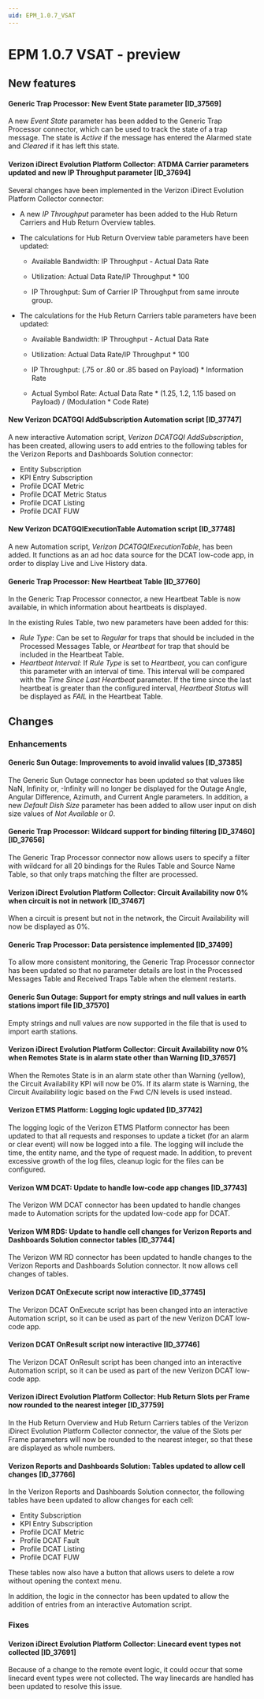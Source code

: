 ```yaml
---
uid: EPM_1.0.7_VSAT
---
```


# EPM 1.0.7 VSAT - preview

## New features

#### Generic Trap Processor: New Event State parameter [ID_37569]

A new *Event State* parameter has been added to the Generic Trap Processor connector, which can be used to track the state of a trap message. The state is *Active* if the message has entered the Alarmed state and *Cleared* if it has left this state.

#### Verizon iDirect Evolution Platform Collector: ATDMA Carrier parameters updated and new IP Throughput parameter [ID_37694]

Several changes have been implemented in the Verizon iDirect Evolution Platform Collector connector:

- A new *IP Throughput* parameter has been added to the Hub Return Carriers and Hub Return Overview tables.

- The calculations for Hub Return Overview table parameters have been updated:

  - Available Bandwidth: IP Throughput - Actual Data Rate

  - Utilization: Actual Data Rate/IP Throughput * 100

  - IP Throughput: Sum of Carrier IP Throughput from same inroute group.

- The calculations for the Hub Return Carriers table parameters have been updated:

  - Available Bandwidth: IP Throughput - Actual Data Rate

  - Utilization: Actual Data Rate/IP Throughput * 100

  - IP Throughput: (.75 or .80 or .85 based on Payload) * Information Rate

  - Actual Symbol Rate: Actual Data Rate * (1.25, 1.2, 1.15 based on Payload) / (Modulation * Code Rate)

#### New Verizon DCATGQI AddSubscription Automation script [ID_37747]

A new interactive Automation script, *Verizon DCATGQI AddSubscription*, has been created, allowing users to add entries to the following tables for the Verizon Reports and Dashboards Solution connector:

- Entity Subscription
- KPI Entry Subscription
- Profile DCAT Metric
- Profile DCAT Metric Status
- Profile DCAT Listing
- Profile DCAT FUW

#### New Verizon DCATGQIExecutionTable Automation script [ID_37748]

A new Automation script, *Verizon DCATGQIExecutionTable*, has been added. It functions as an ad hoc data source for the DCAT low-code app, in order to display Live and Live History data.

#### Generic Trap Processor: New Heartbeat Table [ID_37760]

In the Generic Trap Processor connector, a new Heartbeat Table is now available, in which information about heartbeats is displayed.

In the existing Rules Table, two new parameters have been added for this:

- *Rule Type*: Can be set to *Regular* for traps that should be included in the Processed Messages Table, or *Heartbeat* for trap that should be included in the Heartbeat Table.
- *Heartbeat Interval*: If *Rule Type* is set to *Heartbeat*, you can configure this parameter with an interval of time. This interval will be compared with the *Time Since Last Heartbeat* parameter. If the time since the last heartbeat is greater than the configured interval, *Heartbeat Status* will be displayed as *FAIL* in the Heartbeat Table.

## Changes

### Enhancements

#### Generic Sun Outage: Improvements to avoid invalid values [ID_37385]

The Generic Sun Outage connector has been updated so that values like NaN, Infinity or, -Infinity will no longer be displayed for the Outage Angle, Angular Difference, Azimuth, and Current Angle parameters. In addition, a new *Default Dish Size* parameter has been added to allow user input on dish size values of *Not Available* or *0*.

#### Generic Trap Processor: Wildcard support for binding filtering [ID_37460] [ID_37656]

The Generic Trap Processor connector now allows users to specify a filter with wildcard for all 20 bindings for the Rules Table and Source Name Table, so that only traps matching the filter are processed.

#### Verizon iDirect Evolution Platform Collector: Circuit Availability now 0% when circuit is not in network [ID_37467]

When a circuit is present but not in the network, the Circuit Availability will now be displayed as 0%.

#### Generic Trap Processor: Data persistence implemented [ID_37499]

To allow more consistent monitoring, the Generic Trap Processor connector has been updated so that no parameter details are lost in the Processed Messages Table and Received Traps Table when the element restarts.

#### Generic Sun Outage: Support for empty strings and null values in earth stations import file [ID_37570]

Empty strings and null values are now supported in the file that is used to import earth stations.

#### Verizon iDirect Evolution Platform Collector: Circuit Availability now 0% when Remotes State is in alarm state other than Warning [ID_37657]

When the Remotes State is in an alarm state other than Warning (yellow), the Circuit Availability KPI will now be 0%. If its alarm state is Warning, the Circuit Availability logic based on the Fwd C/N levels is used instead.

#### Verizon ETMS Platform: Logging logic updated [ID_37742]

The logging logic of the Verizon ETMS Platform connector has been updated to that all requests and responses to update a ticket (for an alarm or clear event) will now be logged into a file. The logging will include the time, the entity name, and the type of request made. In addition, to prevent excessive growth of the log files, cleanup logic for the files can be configured.

#### Verizon WM DCAT: Update to handle low-code app changes [ID_37743]

The Verizon WM DCAT connector has been updated to handle changes made to Automation scripts for the updated low-code app for DCAT.

#### Verizon WM RDS: Update to handle cell changes for Verizon Reports and Dashboards Solution connector tables [ID_37744]

The Verizon WM RD connector has been updated to handle changes to the  Verizon Reports and Dashboards Solution connector. It now allows cell changes of tables.

#### Verizon DCAT OnExecute script now interactive [ID_37745]

The Verizon DCAT OnExecute script has been changed into an interactive Automation script, so it can be used as part of the new Verizon DCAT low-code app.

#### Verizon DCAT OnResult script now interactive [ID_37746]

The Verizon DCAT OnResult script has been changed into an interactive Automation script, so it can be used as part of the new Verizon DCAT low-code app.

#### Verizon iDirect Evolution Platform Collector: Hub Return Slots per Frame now rounded to the nearest integer [ID_37759]

In the Hub Return Overview and Hub Return Carriers tables of the Verizon iDirect Evolution Platform Collector connector, the value of the Slots per Frame parameters will now be rounded to the nearest integer, so that these are displayed as whole numbers.

#### Verizon Reports and Dashboards Solution: Tables updated to allow cell changes [ID_37766]

In the Verizon Reports and Dashboards Solution connector, the following tables have been updated to allow changes for each cell:

- Entity Subscription
- KPI Entry Subscription
- Profile DCAT Metric
- Profile DCAT Fault
- Profile DCAT Listing
- Profile DCAT FUW

These tables now also have a button that allows users to delete a row without opening the context menu.

In addition, the logic in the connector has been updated to allow the addition of entries from an interactive Automation script.

### Fixes

#### Verizon iDirect Evolution Platform Collector: Linecard event types not collected [ID_37691]

Because of a change to the remote event logic, it could occur that some linecard event types were not collected. The way linecards are handled has been updated to resolve this issue.
